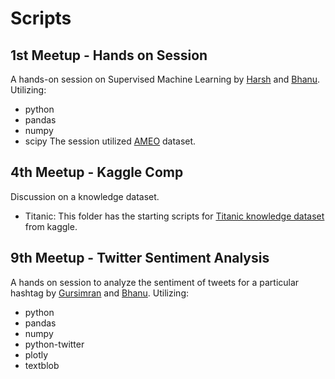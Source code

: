 # Scripts

## 1st Meetup - Hands on Session
A hands-on session on Supervised Machine Learning by [Harsh](https://github.com/harshnisar) and [Bhanu](https://github.com/bhanu-mnit). Utilizing:
- python
- pandas
- numpy
- scipy
The session utilized [AMEO](http://dl.acm.org/citation.cfm?id=2892037) dataset.

## 4th Meetup - Kaggle Comp
Discussion on a knowledge dataset.
- Titanic: This folder has the starting scripts for [Titanic knowledge dataset](http://kaggle.com/c/titanic/) from kaggle.

## 9th Meetup - Twitter Sentiment Analysis
A hands on session to analyze the sentiment of tweets for a particular hashtag by [Gursimran](https://github.com/gursimar) and [Bhanu](https://github.com/bhanu-mnit). Utilizing: 
- python
- pandas
- numpy
- python-twitter
- plotly
- textblob